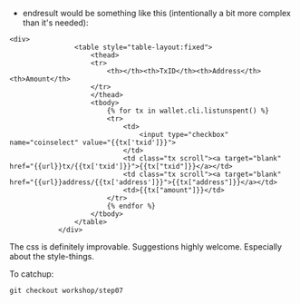 * endresult would be something like this (intentionally a bit more complex than it's needed):

```
<div>
				<table style="table-layout:fixed">
					<thead>
					<tr>
						<th></th><th>TxID</th><th>Address</th><th>Amount</th>
					</tr>
					</thead>
					<tbody>
						{% for tx in wallet.cli.listunspent() %}
						<tr>
							<td>
								<input type="checkbox" name="coinselect" value="{{tx['txid']}}">
							</td>
							<td class="tx scroll"><a target="blank" href="{{url}}tx/{{tx['txid']}}">{{tx["txid"]}}</a></td>
							<td class="tx scroll"><a target="blank" href="{{url}}address/{{tx['address']}}">{{tx["address"]}}</a></td>
							<td>{{tx["amount"]}}</td>
						</tr>
						{% endfor %}
					</tbody>
				</table>
			</div>

```

The css is definitely improvable. Suggestions highly welcome. Especially about the style-things.

To catchup:
```
git checkout workshop/step07
```
